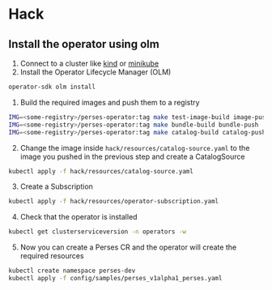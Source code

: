# Hack

## Install the operator using olm

1. Connect to a cluster like [kind](https://sigs.k8s.io/kind) or [minikube](https://minikube.sigs.k8s.io/docs/)
2. Install the Operator Lifecycle Manager (OLM)
```bash
operator-sdk olm install
```
1. Build the required images and push them to a registry
```bash
IMG=<some-registry>/perses-operator:tag make test-image-build image-push
IMG=<some-registry>/perses-operator:tag make bundle-build bundle-push
IMG=<some-registry>/perses-operator:tag make catalog-build catalog-push
```
2. Change the image inside `hack/resources/catalog-source.yaml` to the image you pushed in the previous step and create a CatalogSource
```bash
kubectl apply -f hack/resources/catalog-source.yaml
```
3. Create a Subscription
```bash
kubectl apply -f hack/resources/operator-subscription.yaml
```
4. Check that the operator is installed
```bash
kubectl get clusterserviceversion -n operators -w
```
5. Now you can create a Perses CR and the operator will create the required resources
```bash
kubectl create namespace perses-dev
kubectl apply -f config/samples/perses_v1alpha1_perses.yaml
```